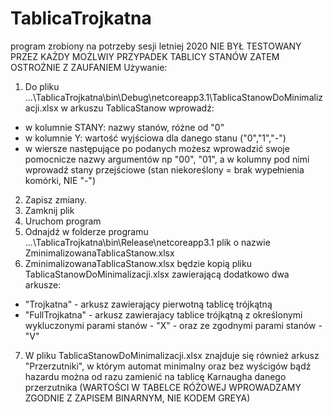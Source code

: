 # TablicaTrojkatna
program zrobiony na potrzeby sesji letniej 2020
NIE BYŁ TESTOWANY PRZEZ KAŻDY MOŻLWIY PRZYPADEK TABLICY STANÓW ZATEM OSTROŻNIE Z ZAUFANIEM
Używanie:
1. Do pliku ...\TablicaTrojkatna\bin\Debug\netcoreapp3.1\TablicaStanowDoMinimalizacji.xlsx w arkuszu TablicaStanow wprowadź:
- w kolumnie STANY:  nazwy stanów, różne od "0"
- w kolumnie Y: wartość wyjściowa dla danego stanu ("0","1","-")
- w wiersze następujące po podanych możesz wprowadzić swoje pomocnicze nazwy argumentów np "00", "01", a w kolumny pod nimi wprowadź stany przejściowe (stan niekoreślony = brak wypełnienia komórki, NIE "-")
2. Zapisz zmiany.
3. Zamknij plik
4. Uruchom program
5. Odnajdź w folderze programu ...\TablicaTrojkatna\bin\Release\netcoreapp3.1 plik o nazwie ZminimalizowanaTablicaStanow.xlsx
6. ZminimalizowanaTablicaStanow.xlsx będzie kopią pliku TablicaStanowDoMinimalizacji.xlsx zawierającą dodatkowo dwa arkusze:
- "Trojkatna" - arkusz zawierający pierwotną tablicę trójkątną
- "FullTrojkatna" - arkusz zawierajacy tablice trójkątną z określonymi wykluczonymi parami stanów - "X" - oraz ze zgodnymi parami stanów - "V"
7. W pliku TablicaStanowDoMinimalizacji.xlsx znajduje się również arkusz "Przerzutniki", w którym automat minimalny oraz bez wyścigów bądź hazardu można od razu zamienić na tablicę Karnaugha danego przerzutnika (WARTOŚCI W TABELCE RÓŻOWEJ WPROWADZAMY ZGODNIE Z ZAPISEM BINARNYM, NIE KODEM GREYA)
